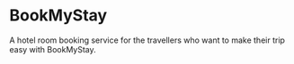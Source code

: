 # BookMyStay
 A hotel room booking service for the travellers who want to make their trip easy with BookMyStay.
